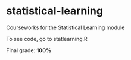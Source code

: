 # statistical-learning
Courseworks for the Statistical Learning module 

To see code, go to statlearning.R

Final grade: <b>100%</b>
